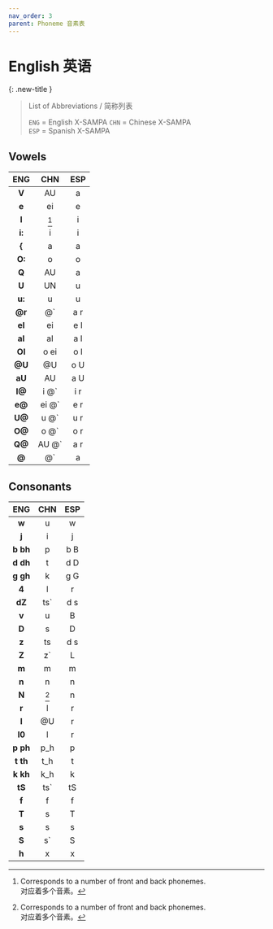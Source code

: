 ```yaml
---
nav_order: 3
parent: Phoneme 音素表
---
```


# English 英语

{: .new-title }
> List of Abbreviations / 简称列表
>
> `ENG` = English X-SAMPA 
> `CHN` = Chinese X-SAMPA   
> `ESP` = Spanish X-SAMPA  

## Vowels
| ENG | CHN | ESP |
|:---:|:---:|:---:|
| **V** | AU | a |
| **e** | ei | e |
| **I** | [^1] | i |
| **i:** | i | i |
| **{** | a | a |
| **O:** | o | o |
| **Q** | AU | a |
| **U** | UN | u |
| **u:** | u | u |
| **@r** | @` | a r |
| **eI** | ei | e I |
| **aI** | aI | a I |
| **OI** | o ei | o I |
| **@U** | @U | o U |
| **aU** | AU | a U |
| **I@** | i @` | i r |
| **e@** | ei @` | e r |
| **U@** | u @` | u r |
| **O@** | o @` | o r |
| **Q@** | AU @` | a r |
| **@** | @` | a |

## Consonants

| ENG | CHN | ESP |
|:---:|:---:|:---:|
| **w** | u | w |
| **j** | i | j |
| **b bh** | p | b B |
| **d dh** | t | d D |
| **g gh** | k | g G |
| **4** | l | r |
| **dZ** | ts` | d s |
| **v** | u | B |
| **D** | s | D |
| **z** | ts | d s |
| **Z** | z` | L |
| **m** | m | m |
| **n** | n | n |
| **N** | [^1] | n |
| **r** | l | r |
| **l** | @U | r |
| **l0** | l | r |
| **p ph** | p_h | p |
| **t th** | t_h | t |
| **k kh** | k_h | k |
| **tS** | ts` | tS |
| **f** | f | f |
| **T** | s | T |
| **s** | s | s |
| **S** | s` | S |
| **h** | x | x |

[^1]: Corresponds to a number of front and back phonemes.  
      对应着多个音素。